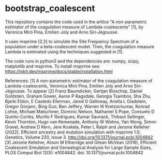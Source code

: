 # bootstrap_coalescent

This repository contains the code used in the artilce "A non-parametric estimator of the coagulation measure of Lambda-coalescents" [1], by Verónica Miró Pina, Emilien Joly and Arno Siri-Jégousse.

It uses msprime [2,3] to simulate the Site Frequency Spectrum of a population under a beta-coalescent model. 
Then, the coagulation measure Lambda is estimated using the techniques suggested in [1].

The code runs in python3 and the dependencies are: numpy, scipy, matplotlib and msprime. To install msprime see: https://tskit.dev/msprime/docs/stable/installation.html

References: 
[1] A non-parametric estimator of the coagulation measure of Lambda-coalescents, Verónica Miró Pina, Emilien Joly and Arno Siri-Jégousse. To appear
[2] Franz Baumdicker, Gertjan Bisschop, Daniel Goldstein, Graham Gower, Aaron P Ragsdale, Georgia Tsambos, Sha Zhu, Bjarki Eldon, E Castedo Ellerman, Jared G Galloway, Ariella L Gladstein, Gregor Gorjanc, Bing Guo, Ben Jeffery, Warren W Kretzschumar, Konrad Lohse, Michael Matschiner, Dominic Nelson, Nathaniel S Pope, Consuelo D Quinto-Cortés, Murillo F Rodrigues, Kumar Saunack, Thibaut Sellinger, Kevin Thornton, Hugo van Kemenade, Anthony W Wohns, Yan Wong, Simon Gravel, Andrew D Kern, Jere Koskela, Peter L Ralph and Jerome Kelleher (2022), Efficient ancestry and mutation simulation with msprime 1.0, Genetics, Volume 220, Issue 3. http://doi.org/10.1371/journal.pcbi.1004842
[3] Jerome Kelleher, Alison M Etheridge and Gilean McVean (2016), Efficient Coalescent Simulation and Genealogical Analysis for Large Sample Sizes, PLOS Comput Biol 12(5): e1004842. doi: 10.1371/journal.pcbi.1004842
